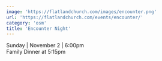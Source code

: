 ```yaml
---
image: 'https://flatlandchurch.com/images/encounter.png'
url: 'https://flatlandchurch.com/events/encounter/'
category: 'osm'
title: 'Encounter Night'
---
```


Sunday | November 2 | 6:00pm<br>
Family Dinner at 5:15pm
